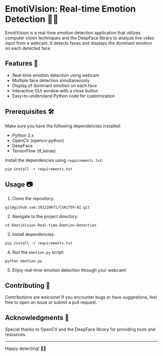 # EmotiVision: Real-time Emotion Detection 🎥💡

EmotiVision is a real-time emotion detection application that utilizes computer vision techniques and the DeepFace library to analyze live video input from a webcam. It detects faces and displays the dominant emotion on each detected face.

## Features 🚀

- Real-time emotion detection using webcam
- Multiple face detection simultaneously
- Display of dominant emotion on each face
- Interactive GUI window with a close button
- Easy-to-understand Python code for customization

## Prerequisites 🛠️

Make sure you have the following dependencies installed:

- Python 3.x
- OpenCV (opencv-python)
- DeepFace
- TensorFlow (tf_keras)

Install the dependencies using `requirements.txt`:
```
pip install -r requirements.txt
```
## Usage 📷

1. Clone the repository:

```
git@github.com:192210671/CSA1759-AI.git
```

2. Navigate to the project directory:

```
cd EmotiVision-Real-time-Emotion-Detection
```
3. Install dependencies:

```
pip install -r requirements.txt
```

4. Run the `emotion.py` script:

```
python emotion.py
```
5. Enjoy real-time emotion detection through your webcam!

## Contributing 🤝

Contributions are welcome! If you encounter bugs or have suggestions, feel free to open an issue or submit a pull request.
## Acknowledgments 🙏

Special thanks to OpenCV and the DeepFace library for providing tools and resources.

---

Happy detecting! 🎉✨


